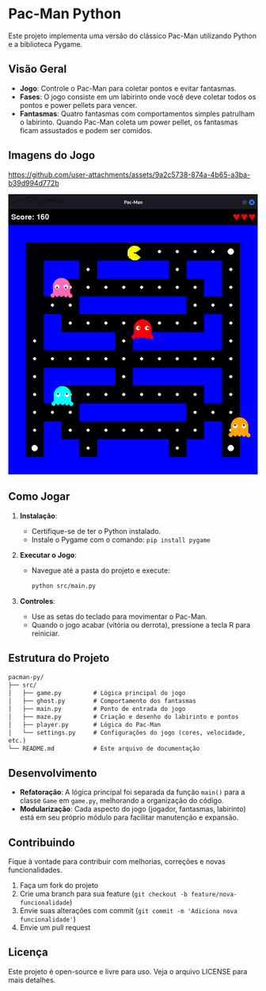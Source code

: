 # Pac-Man Python

Este projeto implementa uma versão do clássico Pac-Man utilizando Python e a biblioteca Pygame.

## Visão Geral

- **Jogo**: Controle o Pac-Man para coletar pontos e evitar fantasmas.
- **Fases**: O jogo consiste em um labirinto onde você deve coletar todos os pontos e power pellets para vencer.
- **Fantasmas**: Quatro fantasmas com comportamentos simples patrulham o labirinto. Quando Pac-Man coleta um power pellet, os fantasmas ficam assustados e podem ser comidos.

## Imagens do Jogo

https://github.com/user-attachments/assets/9a2c5738-874a-4b65-a3ba-b39d994d772b

![Durante o Jogo](/assets/1.2025-02-24%2020-44-59.png)

## Como Jogar

1. **Instalação**: 
   - Certifique-se de ter o Python instalado.
   - Instale o Pygame com o comando: `pip install pygame`

2. **Executar o Jogo**:
   - Navegue até a pasta do projeto e execute:
     ```bash
     python src/main.py
     ```

3. **Controles**:
   - Use as setas do teclado para movimentar o Pac-Man.
   - Quando o jogo acabar (vitória ou derrota), pressione a tecla R para reiniciar.

## Estrutura do Projeto

```
pacman-py/
├── src/
│   ├── game.py         # Lógica principal do jogo
│   ├── ghost.py        # Comportamento dos fantasmas
│   ├── main.py         # Ponto de entrada do jogo
│   ├── maze.py         # Criação e desenho do labirinto e pontos
│   ├── player.py       # Lógica do Pac-Man
│   └── settings.py     # Configurações do jogo (cores, velocidade, etc.)
└── README.md           # Este arquivo de documentação
```

## Desenvolvimento

- **Refatoração**: A lógica principal foi separada da função `main()` para a classe `Game` em `game.py`, melhorando a organização do código.
- **Modularização**: Cada aspecto do jogo (jogador, fantasmas, labirinto) está em seu próprio módulo para facilitar manutenção e expansão.

## Contribuindo

Fique à vontade para contribuir com melhorias, correções e novas funcionalidades.

1. Faça um fork do projeto
2. Crie uma branch para sua feature (`git checkout -b feature/nova-funcionalidade`)
3. Envie suas alterações com commit (`git commit -m 'Adiciona nova funcionalidade'`)
4. Envie um pull request

## Licença

Este projeto é open-source e livre para uso. Veja o arquivo LICENSE para mais detalhes.
